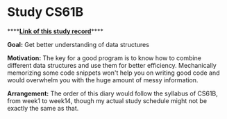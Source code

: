 # Study CS61B

\*\*\*\*[**Link of this study record**](https://wsuuu.gitbook.io/studycs61b/)\*\*\*\*

**Goal:** Get better understanding of data structures‌

**Motivation:** The key for a good program is to know how to combine different data structures and use them for better efficiency. Mechanically memorizing some code snippets won't help you on writing good code and would overwhelm you with the huge amount of messy information.‌

**Arrangement:** The order of this diary would follow the syllabus of CS61B, from week1 to week14, though my actual study schedule might not be exactly the same as that.[  
](https://app.gitbook.com/@gitbook-1/s/workspace/untitled)

